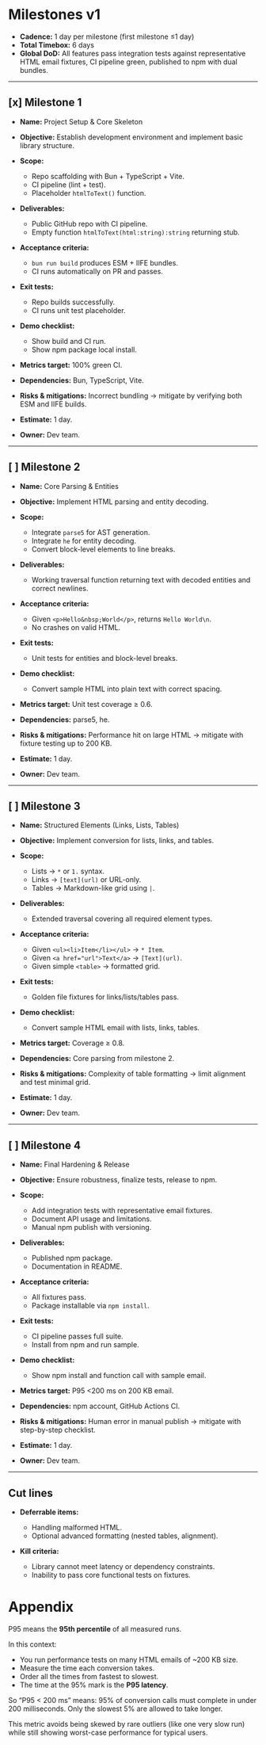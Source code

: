 # Milestones v1

- **Cadence:** 1 day per milestone (first milestone ≤1 day)
- **Total Timebox:** 6 days
- **Global DoD:** All features pass integration tests against representative HTML email fixtures, CI pipeline green, published to npm with dual bundles.

---

## [x] Milestone 1

- **Name:** Project Setup & Core Skeleton
- **Objective:** Establish development environment and implement basic library structure.
- **Scope:**
  - Repo scaffolding with Bun + TypeScript + Vite.
  - CI pipeline (lint + test).
  - Placeholder `htmlToText()` function.

- **Deliverables:**
  - Public GitHub repo with CI pipeline.
  - Empty function `htmlToText(html:string):string` returning stub.

- **Acceptance criteria:**
  - `bun run build` produces ESM + IIFE bundles.
  - CI runs automatically on PR and passes.

- **Exit tests:**
  - Repo builds successfully.
  - CI runs unit test placeholder.

- **Demo checklist:**
  - Show build and CI run.
  - Show npm package local install.

- **Metrics target:** 100% green CI.
- **Dependencies:** Bun, TypeScript, Vite.
- **Risks & mitigations:** Incorrect bundling → mitigate by verifying both ESM and IIFE builds.
- **Estimate:** 1 day.
- **Owner:** Dev team.

---

## [ ] Milestone 2

- **Name:** Core Parsing & Entities
- **Objective:** Implement HTML parsing and entity decoding.
- **Scope:**
  - Integrate `parse5` for AST generation.
  - Integrate `he` for entity decoding.
  - Convert block-level elements to line breaks.

- **Deliverables:**
  - Working traversal function returning text with decoded entities and correct newlines.

- **Acceptance criteria:**
  - Given `<p>Hello&nbsp;World</p>`, returns `Hello World\n`.
  - No crashes on valid HTML.

- **Exit tests:**
  - Unit tests for entities and block-level breaks.

- **Demo checklist:**
  - Convert sample HTML into plain text with correct spacing.

- **Metrics target:** Unit test coverage ≥ 0.6.
- **Dependencies:** parse5, he.
- **Risks & mitigations:** Performance hit on large HTML → mitigate with fixture testing up to 200 KB.
- **Estimate:** 1 day.
- **Owner:** Dev team.

---

## [ ] Milestone 3

- **Name:** Structured Elements (Links, Lists, Tables)
- **Objective:** Implement conversion for lists, links, and tables.
- **Scope:**
  - Lists → `*` or `1.` syntax.
  - Links → `[text](url)` or URL-only.
  - Tables → Markdown-like grid using `|`.

- **Deliverables:**
  - Extended traversal covering all required element types.

- **Acceptance criteria:**
  - Given `<ul><li>Item</li></ul>` → `* Item`.
  - Given `<a href="url">Text</a>` → `[Text](url)`.
  - Given simple `<table>` → formatted grid.

- **Exit tests:**
  - Golden file fixtures for links/lists/tables pass.

- **Demo checklist:**
  - Convert sample HTML email with lists, links, tables.

- **Metrics target:** Coverage ≥ 0.8.
- **Dependencies:** Core parsing from milestone 2.
- **Risks & mitigations:** Complexity of table formatting → limit alignment and test minimal grid.
- **Estimate:** 1 day.
- **Owner:** Dev team.

---

## [ ] Milestone 4

- **Name:** Final Hardening & Release
- **Objective:** Ensure robustness, finalize tests, release to npm.
- **Scope:**
  - Add integration tests with representative email fixtures.
  - Document API usage and limitations.
  - Manual npm publish with versioning.

- **Deliverables:**
  - Published npm package.
  - Documentation in README.

- **Acceptance criteria:**
  - All fixtures pass.
  - Package installable via `npm install`.

- **Exit tests:**
  - CI pipeline passes full suite.
  - Install from npm and run sample.

- **Demo checklist:**
  - Show npm install and function call with sample email.

- **Metrics target:** P95 <200 ms on 200 KB email.
- **Dependencies:** npm account, GitHub Actions CI.
- **Risks & mitigations:** Human error in manual publish → mitigate with step-by-step checklist.
- **Estimate:** 1 day.
- **Owner:** Dev team.

---

## Cut lines

- **Deferrable items:**
  - Handling malformed HTML.
  - Optional advanced formatting (nested tables, alignment).

- **Kill criteria:**
  - Library cannot meet latency or dependency constraints.
  - Inability to pass core functional tests on fixtures.

# Appendix

P95 means the **95th percentile** of all measured runs.

In this context:

- You run performance tests on many HTML emails of \~200 KB size.
- Measure the time each conversion takes.
- Order all the times from fastest to slowest.
- The time at the 95% mark is the **P95 latency**.

So “P95 < 200 ms” means:
95% of conversion calls must complete in under 200 milliseconds. Only the slowest 5% are allowed to take longer.

This metric avoids being skewed by rare outliers (like one very slow run) while still showing worst-case performance for typical users.
